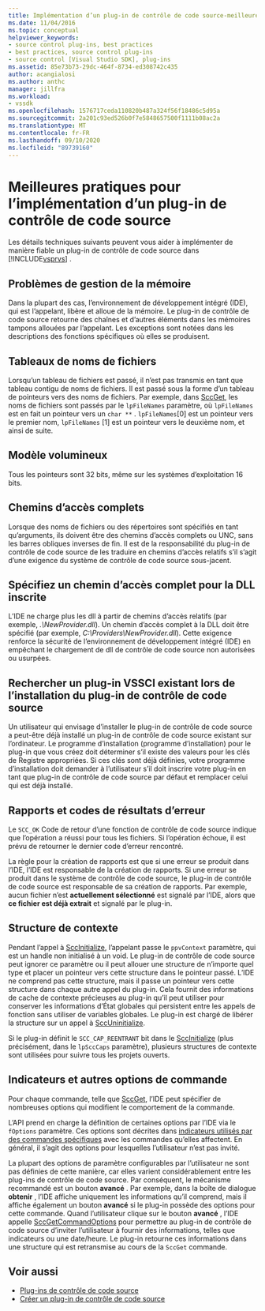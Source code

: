 ```yaml
---
title: Implémentation d’un plug-in de contrôle de code source-meilleures pratiques
ms.date: 11/04/2016
ms.topic: conceptual
helpviewer_keywords:
- source control plug-ins, best practices
- best practices, source control plug-ins
- source control [Visual Studio SDK], plug-ins
ms.assetid: 85e73b73-29dc-464f-8734-ed308742c435
author: acangialosi
ms.author: anthc
manager: jillfra
ms.workload:
- vssdk
ms.openlocfilehash: 1576717ceda110820b487a324f56f18486c5d95a
ms.sourcegitcommit: 2a201c93ed526b0f7e5848657500f1111b08ac2a
ms.translationtype: MT
ms.contentlocale: fr-FR
ms.lasthandoff: 09/10/2020
ms.locfileid: "89739160"
---
```

# <a name="best-practices-for-implementing-a-source-control-plug-in"></a>Meilleures pratiques pour l’implémentation d’un plug-in de contrôle de code source
Les détails techniques suivants peuvent vous aider à implémenter de manière fiable un plug-in de contrôle de code source dans [!INCLUDE[vsprvs](../code-quality/includes/vsprvs_md.md)] .

## <a name="memory-management-issues"></a>Problèmes de gestion de la mémoire
 Dans la plupart des cas, l’environnement de développement intégré (IDE), qui est l’appelant, libère et alloue de la mémoire. Le plug-in de contrôle de code source retourne des chaînes et d’autres éléments dans les mémoires tampons allouées par l’appelant. Les exceptions sont notées dans les descriptions des fonctions spécifiques où elles se produisent.

## <a name="arrays-of-file-names"></a>Tableaux de noms de fichiers
 Lorsqu’un tableau de fichiers est passé, il n’est pas transmis en tant que tableau contigu de noms de fichiers. Il est passé sous la forme d’un tableau de pointeurs vers des noms de fichiers. Par exemple, dans [SccGet](../extensibility/sccget-function.md), les noms de fichiers sont passés par le `lpFileNames` paramètre, où `lpFileNames` est en fait un pointeur vers un `char **` . `lpFileNames`[0] est un pointeur vers le premier nom, `lpFileNames` [1] est un pointeur vers le deuxième nom, et ainsi de suite.

## <a name="large-model"></a>Modèle volumineux
 Tous les pointeurs sont 32 bits, même sur les systèmes d’exploitation 16 bits.

## <a name="fully-qualified-paths"></a>Chemins d’accès complets
 Lorsque des noms de fichiers ou des répertoires sont spécifiés en tant qu’arguments, ils doivent être des chemins d’accès complets ou UNC, sans les barres obliques inverses de fin. Il est de la responsabilité du plug-in de contrôle de code source de les traduire en chemins d’accès relatifs s’il s’agit d’une exigence du système de contrôle de code source sous-jacent.

## <a name="specify-a-fully-qualified-path-for-the-registered-dll"></a>Spécifiez un chemin d’accès complet pour la DLL inscrite
 L’IDE ne charge plus les dll à partir de chemins d’accès relatifs (par exemple, *.\NewProvider.dll*). Un chemin d’accès complet à la DLL doit être spécifié (par exemple, *C:\Providers\NewProvider.dll*). Cette exigence renforce la sécurité de l’environnement de développement intégré (IDE) en empêchant le chargement de dll de contrôle de code source non autorisées ou usurpées.

## <a name="check-for-an-existing-vssci-plug-in-when-you-install-your-source-control-plug-in"></a>Rechercher un plug-in VSSCI existant lors de l’installation du plug-in de contrôle de code source
 Un utilisateur qui envisage d’installer le plug-in de contrôle de code source a peut-être déjà installé un plug-in de contrôle de code source existant sur l’ordinateur. Le programme d’installation (programme d’installation) pour le plug-in que vous créez doit déterminer s’il existe des valeurs pour les clés de Registre appropriées. Si ces clés sont déjà définies, votre programme d’installation doit demander à l’utilisateur s’il doit inscrire votre plug-in en tant que plug-in de contrôle de code source par défaut et remplacer celui qui est déjà installé.

## <a name="error-result-codes-and-reporting"></a>Rapports et codes de résultats d’erreur
 Le `SCC_OK` Code de retour d’une fonction de contrôle de code source indique que l’opération a réussi pour tous les fichiers. Si l’opération échoue, il est prévu de retourner le dernier code d’erreur rencontré.

 La règle pour la création de rapports est que si une erreur se produit dans l’IDE, l’IDE est responsable de la création de rapports. Si une erreur se produit dans le système de contrôle de code source, le plug-in de contrôle de code source est responsable de sa création de rapports. Par exemple, aucun fichier n’est **actuellement sélectionné** est signalé par l’IDE, alors que **ce fichier est déjà extrait** et signalé par le plug-in.

## <a name="the-context-structure"></a>Structure de contexte
 Pendant l’appel à [SccInitialize](../extensibility/sccinitialize-function.md), l’appelant passe le `ppvContext` paramètre, qui est un handle non initialisé à un void. Le plug-in de contrôle de code source peut ignorer ce paramètre ou il peut allouer une structure de n’importe quel type et placer un pointeur vers cette structure dans le pointeur passé. L’IDE ne comprend pas cette structure, mais il passe un pointeur vers cette structure dans chaque autre appel du plug-in. Cela fournit des informations de cache de contexte précieuses au plug-in qu’il peut utiliser pour conserver les informations d’État globales qui persistent entre les appels de fonction sans utiliser de variables globales. Le plug-in est chargé de libérer la structure sur un appel à [SccUninitialize](../extensibility/sccuninitialize-function.md).

 Si le plug-in définit le `SCC_CAP_REENTRANT` bit dans le [SccInitialize](../extensibility/sccinitialize-function.md) (plus précisément, dans le `lpSccCaps` paramètre), plusieurs structures de contexte sont utilisées pour suivre tous les projets ouverts.

## <a name="bitflags-and-other-command-options"></a>Indicateurs et autres options de commande
 Pour chaque commande, telle que [SccGet](../extensibility/sccget-function.md), l’IDE peut spécifier de nombreuses options qui modifient le comportement de la commande.

 L’API prend en charge la définition de certaines options par l’IDE via le `fOptions` paramètre. Ces options sont décrites dans [indicateurs utilisés par des commandes spécifiques](../extensibility/bitflags-used-by-specific-commands.md) avec les commandes qu’elles affectent. En général, il s’agit des options pour lesquelles l’utilisateur n’est pas invité.

 La plupart des options de paramètre configurables par l’utilisateur ne sont pas définies de cette manière, car elles varient considérablement entre les plug-ins de contrôle de code source. Par conséquent, le mécanisme recommandé est un bouton **avancé** . Par exemple, dans la boîte de dialogue **obtenir** , l’IDE affiche uniquement les informations qu’il comprend, mais il affiche également un bouton **avancé** si le plug-in possède des options pour cette commande. Quand l’utilisateur clique sur le bouton **avancé** , l’IDE appelle [SccGetCommandOptions](../extensibility/sccgetcommandoptions-function.md) pour permettre au plug-in de contrôle de code source d’inviter l’utilisateur à fournir des informations, telles que indicateurs ou une date/heure. Le plug-in retourne ces informations dans une structure qui est retransmise au cours de la `SccGet` commande.

## <a name="see-also"></a>Voir aussi
- [Plug-ins de contrôle de code source](../extensibility/source-control-plug-ins.md)
- [Créer un plug-in de contrôle de code source](../extensibility/internals/creating-a-source-control-plug-in.md)
